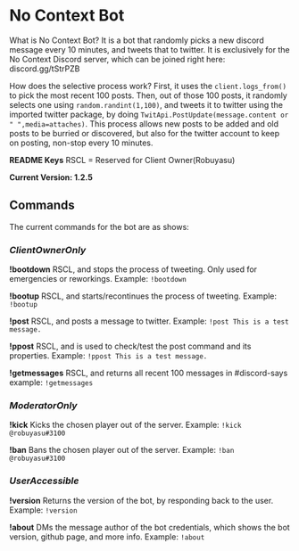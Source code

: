 # No Context Bot

What is No Context Bot? It is a bot that randomly picks a new discord message every 10 minutes, and tweets that to twitter. 
It is exclusively for the No Context Discord server, which can be joined right here: discord.gg/tStrPZB

How does the selective process work? First, it uses the `client.logs_from()` to pick the most recent 100 posts.
Then, out of those 100 posts, it randomly selects one using `random.randint(1,100)`, and tweets it to twitter using the 
imported twitter package, by doing `TwitApi.PostUpdate(message.content or " ",media=attaches)`. This process allows
new posts to be added and old posts to be burried or discovered, but also for the twitter account to keep on posting, non-stop every 10 minutes.

**README Keys**
RSCL = Reserved for Client Owner(Robuyasu)

**Current Version: 1.2.5**

## Commands
The current commands for the bot are as shows:

### _ClientOwnerOnly_
**!bootdown**
RSCL, and stops the process of tweeting. Only used for emergencies or reworkings.
Example: 
`!bootdown`

**!bootup**
RSCL, and starts/recontinues the process of tweeting. 
Example: 
`!bootup`

**!post**
RSCL, and posts a message to twitter.
Example: 
`!post This is a test message.`

**!ppost**
RSCL, and is used to check/test the post command and its properties.
Example:
`!ppost This is a test message.`

**!getmessages**
RSCL, and returns all recent 100 messages in #discord-says
example:
`!getmessages`

### _ModeratorOnly_
**!kick**
Kicks the chosen player out of the server.
Example:
`!kick @robuyasu#3100`

**!ban**
Bans the chosen player out of the server.
Example:
`!ban @robuyasu#3100`

### _UserAccessible_
**!version**
Returns the version of the bot, by responding back to the user.
Example:
`!version`

**!about**
DMs the message author of the bot credentials, which shows the bot version, github page, and more info.
Example: 
`!about`
